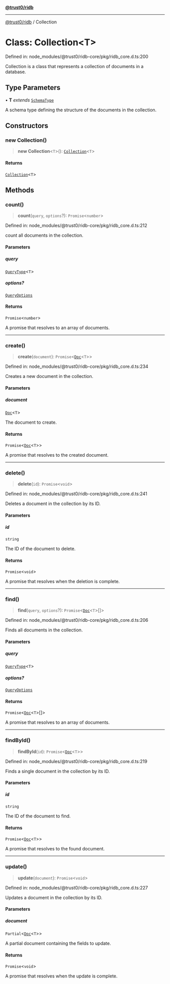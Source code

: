 [**@trust0/ridb**](../README.md)

***

[@trust0/ridb](../README.md) / Collection

# Class: Collection\<T\>

Defined in: node\_modules/@trust0/ridb-core/pkg/ridb\_core.d.ts:200

Collection is a class that represents a collection of documents in a database.

## Type Parameters

• **T** *extends* [`SchemaType`](../type-aliases/SchemaType.md)

A schema type defining the structure of the documents in the collection.

## Constructors

### new Collection()

> **new Collection**\<`T`\>(): [`Collection`](Collection.md)\<`T`\>

#### Returns

[`Collection`](Collection.md)\<`T`\>

## Methods

### count()

> **count**(`query`, `options`?): `Promise`\<`number`\>

Defined in: node\_modules/@trust0/ridb-core/pkg/ridb\_core.d.ts:212

count all documents in the collection.

#### Parameters

##### query

[`QueryType`](../type-aliases/QueryType.md)\<`T`\>

##### options?

[`QueryOptions`](../type-aliases/QueryOptions.md)

#### Returns

`Promise`\<`number`\>

A promise that resolves to an array of documents.

***

### create()

> **create**(`document`): `Promise`\<[`Doc`](../type-aliases/Doc.md)\<`T`\>\>

Defined in: node\_modules/@trust0/ridb-core/pkg/ridb\_core.d.ts:234

Creates a new document in the collection.

#### Parameters

##### document

[`Doc`](../type-aliases/Doc.md)\<`T`\>

The document to create.

#### Returns

`Promise`\<[`Doc`](../type-aliases/Doc.md)\<`T`\>\>

A promise that resolves to the created document.

***

### delete()

> **delete**(`id`): `Promise`\<`void`\>

Defined in: node\_modules/@trust0/ridb-core/pkg/ridb\_core.d.ts:241

Deletes a document in the collection by its ID.

#### Parameters

##### id

`string`

The ID of the document to delete.

#### Returns

`Promise`\<`void`\>

A promise that resolves when the deletion is complete.

***

### find()

> **find**(`query`, `options`?): `Promise`\<[`Doc`](../type-aliases/Doc.md)\<`T`\>[]\>

Defined in: node\_modules/@trust0/ridb-core/pkg/ridb\_core.d.ts:206

Finds all documents in the collection.

#### Parameters

##### query

[`QueryType`](../type-aliases/QueryType.md)\<`T`\>

##### options?

[`QueryOptions`](../type-aliases/QueryOptions.md)

#### Returns

`Promise`\<[`Doc`](../type-aliases/Doc.md)\<`T`\>[]\>

A promise that resolves to an array of documents.

***

### findById()

> **findById**(`id`): `Promise`\<[`Doc`](../type-aliases/Doc.md)\<`T`\>\>

Defined in: node\_modules/@trust0/ridb-core/pkg/ridb\_core.d.ts:219

Finds a single document in the collection by its ID.

#### Parameters

##### id

`string`

The ID of the document to find.

#### Returns

`Promise`\<[`Doc`](../type-aliases/Doc.md)\<`T`\>\>

A promise that resolves to the found document.

***

### update()

> **update**(`document`): `Promise`\<`void`\>

Defined in: node\_modules/@trust0/ridb-core/pkg/ridb\_core.d.ts:227

Updates a document in the collection by its ID.

#### Parameters

##### document

`Partial`\<[`Doc`](../type-aliases/Doc.md)\<`T`\>\>

A partial document containing the fields to update.

#### Returns

`Promise`\<`void`\>

A promise that resolves when the update is complete.
